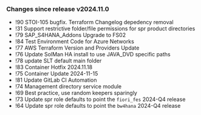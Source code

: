 ### Changes since release v2024.11.0
- !90 STOI-105 bugfix. Terraform Changelog depedency removal
- !31 Support restrictive folder/file permissions for spr product directories
- !79 SAP_S4HANA_Addons Upgrade to FS02
- !84 Test Environment Code for Azure Networks
- !77 AWS Terraform Version and Providers Update
- !76 Update SolMan HA install to use JAVA_DVD specific paths
- !78 update SLT default main folder
- !83 Container Hotfix 2024.11.18
- !75 Container Update 2024-11-15
- !81 Update GitLab CI Automation
- !74 Management directory service module
- !69 Best practice, use random keepers sparingly
- !73 Update spr role defaults to point the `fiori_fes` 2024-Q4 release
- !64 Update spr role defaults to point the `bw4hana` 2024-Q4 release
